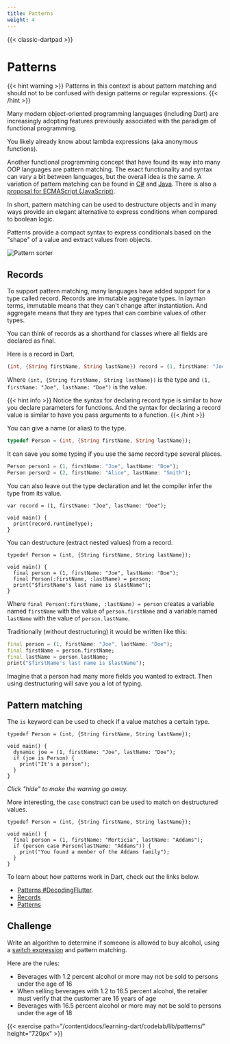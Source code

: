 ```yaml
---
title: Patterns
weight: 4
---
```


{{< classic-dartpad >}}

# Patterns

{{< hint warning >}}
Patterns in this context is about pattern matching and should not to be
confused with design patterns or regular expressions.
{{< /hint >}}

Many modern object-oriented programming languages (including Dart) are
increasingly adopting features previously associated with the paradigm of
functional programming.

You likely already know about lambda expressions (aka anonymous functions).

Another functional programming concept that have found its way into many OOP
languages are pattern matching.
The exact functionality and syntax can vary a bit between languages, but
the overall idea is the same.
A variation of pattern matching can be found in
[C#](https://learn.microsoft.com/en-us/dotnet/csharp/fundamentals/functional/pattern-matching)
and
[Java](https://docs.oracle.com/en/java/javase/21/language/pattern-matching.html).
There is also a [proposal for ECMAScript
(JavaScript)](https://tc39.es/proposal-pattern-matching/).

In short, pattern matching can be used to destructure objects and in many ways
provide an elegant alternative to express conditions when compared to boolean
logic.

Patterns provide a compact syntax to express conditionals based on the "shape"
of a value and extract values from objects.

![Pattern sorter](../images/pexels-towfiqu-barbhuiya-3440682-11030155.jpg "Towfiqu barbhuiyaPattern sorter toy. Picture by Towfiqu barbhuiya")

## Records

To support pattern matching, many languages have added support for a type
called record.
Records are immutable aggregate types.
In layman terms, immutable means that they can't change after instantiation.
And aggregate means that they are types that can combine values of other types.

You can think of records as a shorthand for classes where all fields are
declared as final.

Here is a record in Dart.

```dart
(int, {String firstName, String lastName}) record = (1, firstName: "Joe", lastName: "Doe");
```

Where `(int, {String firstName, String lastName})` is the type and `(1, firstName: "Joe", lastName: "Doe")` is the value.

{{< hint info >}}
Notice the syntax for declaring record type is similar to how you declare
parameters for functions.
And the syntax for declaring a record value is similar to have you pass
arguments to a function.
{{< /hint >}}

You can give a name (or alias) to the type.

```dart
typedef Person = (int, {String firstName, String lastName});
```

It can save you some typing if you use the same record type several places.

```dart
Person person1 = (1, firstName: "Joe", lastName: "Doe");
Person person2 = (2, firstName: "Alice", lastName: "Smith");
```

You can also leave out the type declaration and let the compiler infer the
type from its value.

```run-dartpad:theme-dark:mode-dart:width-100%
var record = (1, firstName: "Joe", lastName: "Doe");

void main() {
  print(record.runtimeType);
}
```

You can destructure (extract nested values) from a record.

```run-dartpad:theme-dark:mode-dart:width-100%:height-210px
typedef Person = (int, {String firstName, String lastName});

void main() {
  final person = (1, firstName: "Joe", lastName: "Doe");
  final Person(:firstName, :lastName) = person;
  print("$firstName's last name is $lastName");
}
```

Where `final Person(:firstName, :lastName) = person` creates a variable named
`firstName` with the value of `person.firstName` and a variable named
`lastName` with the value of `person.lastName`.

Traditionally (without destructuring) it would be written like this:

```dart
final person = (1, firstName: "Joe", lastName: "Doe");
final firstName = person.firstName;
final lastName = person.lastName;
print("$firstName's last name is $lastName");
```

Imagine that a person had many more fields you wanted to extract.
Then using destructuring will save you a lot of typing.

## Pattern matching

The `is` keyword can be used to check if a value matches a certain type.

```run-dartpad:theme-dark:mode-dart:width-100%:height-230px
typedef Person = (int, {String firstName, String lastName});

void main() {
  dynamic joe = (1, firstName: "Joe", lastName: "Doe");
  if (joe is Person) {
    print("It's a person");
  }
}
```

_Click "hide" to make the warning go away._

More interesting, the `case` construct can be used to match on destructured
values.

```run-dartpad:theme-dark:mode-dart:width-100%:height-230px
typedef Person = (int, {String firstName, String lastName});

void main() {
  final person = (1, firstName: "Morticia", lastName: "Addams");
  if (person case Person(lastName: "Addams")) {
    print("You found a member of the Addams family");
  }
}
```

To learn about how patterns work in Dart, check out the links below.

- [Patterns #DecodingFlutter](https://www.youtube.com/watch?v=aLvlqD4QS7Y).
- [Records](https://dart.dev/language/records)
- [Patterns](https://dart.dev/language/patterns)

## Challenge

Write an algorithm to determine if someone is allowed to buy alcohol, using a
[switch expression](https://dart.dev/language/branches#switch-expressions) and
pattern matching.

Here are the rules:

- Beverages with 1.2 percent alcohol or more may not be sold to persons under the age of 16
- When selling beverages with 1.2 to 16.5 percent alcohol, the retailer must verify that the customer are 16 years of age
- Beverages with 16.5 percent alcohol or more may not be sold to persons under the age of 18

{{< exercise path="/content/docs/learning-dart/codelab/lib/patterns/" height="720px" >}}
